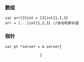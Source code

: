 ### 数组
```
var arr[3]int = [3]int{1,2,3}
arr = [...]int{1,2,3} //自动判断长度
```

### 指针
```
var pt *server = & server{
					
				}
```